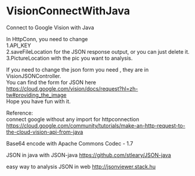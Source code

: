 # VisionConnectWithJava
Connect to Google Vision with Java

In HttpConn, you need to change <br/>
1.API_KEY <br/>
2.saveFileLocation for the JSON response output, or you can just delete it.<br/>
3.PictureLocation with the pic you want to analysis. <br/>

If you need to change the json form you need , they are in VisionJSONController.<br/>
You can find the form for JSON here https://cloud.google.com/vision/docs/request?hl=zh-tw#providing_the_image<br/>
Hope you have fun with it.

Reference:<br/>
connect google without any import for httpconnection <br/>
https://cloud.google.com/community/tutorials/make-an-http-request-to-the-cloud-vision-api-from-java

Base64 encode with Apache Commons Codec - 1.7

JSON in java with JSON-java https://github.com/stleary/JSON-java

easy way to analysis JSON in web http://jsonviewer.stack.hu
